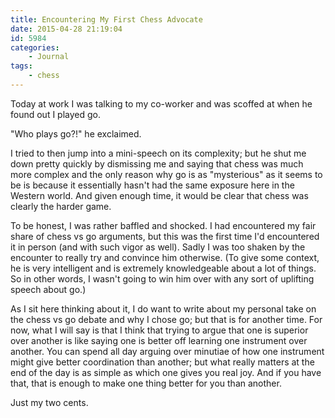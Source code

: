 ```yaml
---
title: Encountering My First Chess Advocate
date: 2015-04-28 21:19:04
id: 5984
categories:
	- Journal
tags:
	- chess
---
```


Today at work I was talking to my co-worker and was scoffed at when he found out I played go.

"Who plays go?!" he exclaimed.

I tried to then jump into a mini-speech on its complexity; but he shut me down pretty quickly by dismissing me and saying that chess was much more complex and the only reason why go is as "mysterious" as it seems to be is because it essentially hasn't had the same exposure here in the Western world. And given enough time, it would be clear that chess was clearly the harder game.

<!-- more -->

To be honest, I was rather baffled and shocked. I had encountered my fair share of chess vs go arguments, but this was the first time I'd encountered it in person (and with such vigor as well). Sadly I was too shaken by the encounter to really try and convince him otherwise. (To give some context, he is very intelligent and is extremely knowledgeable about a lot of things. So in other words, I wasn't going to win him over with any sort of uplifting speech about go.)

As I sit here thinking about it, I do want to write about my personal take on the chess vs go debate and why I chose go; but that is for another time. For now, what I will say is that I think that trying to argue that one is superior over another is like saying one is better off learning one instrument over another. You can spend all day arguing over minutiae of how one instrument might give better coordination than another; but what really matters at the end of the day is as simple as which one gives you real joy. And if you have that, that is enough to make one thing better for you than another.

Just my two cents.